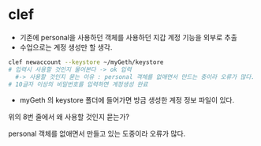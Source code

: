 # clef

- 기존에 personal을 사용하던 객체를 사용하던 지갑 계정 기능을 외부로 추출
- 수업으로는 계정 생성만 할 생각.

```sh
clef newaccount --keystore ~/myGeth/keystore
# 입력시 사용할 것인지 물어본다 -> ok 입력
  #-> 사용할 것인지 묻는 이유 : personal 객체를 없애면서 만드는 중이라 오류가 많다.
# 10글자 이상의 비밀번호를 입력하면 계정생성 완료
```

- myGeth 의 keystore 폴더에 들어가면 방금 생성한 계정 정보 파일이 있다.

위의 8번 줄에서 왜 사용할 것인지 묻는가?

personal 객체를 없애면서 만들고 있는 도중이라 오류가 많다.
